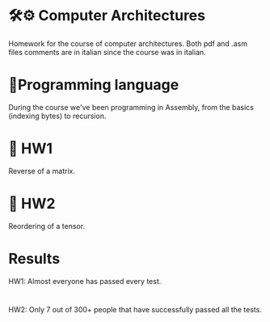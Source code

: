 # 🛠️⚙️ Computer Architectures
Homework for the course of computer architectures. Both pdf and .asm files comments are in italian since the course was in italian.

# 📁Programming language
During the course we've been programming in Assembly, from the basics (indexing bytes) to recursion. 

# 📝 HW1
Reverse of a matrix.

# 📝 HW2
Reordering of a tensor. 
# Results
HW1: Almost everyone has passed every test.
#
HW2: Only 7 out of 300+ people that have successfully passed all the tests.
